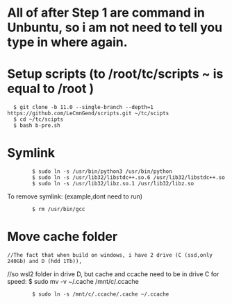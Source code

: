 # All of after Step 1 are command in Unbuntu, so i am not need to tell you type in where again.


# Setup scripts (to /root/tc/scripts ~ is equal to /root )
      $ git clone -b 11.0 --single-branch --depth=1 https://github.com/LeCmnGend/scripts.git ~/tc/scipts
      $ cd ~/tc/scipts
      $ bash b-pre.sh
      
      
# Symlink

			$ sudo ln -s /usr/bin/python3 /usr/bin/python		
			$ sudo ln -s /usr/lib32/libstdc++.so.6 /usr/lib32/libstdc++.so				
			$ sudo ln -s /usr/lib32/libz.so.1 /usr/lib32/libz.so
			
  
  To remove symlink: (example,dont need to run)
  
			$ rm /usr/bin/gcc
      
# Move cache folder		
	//The fact that when build on windows, i have 2 drive (C (ssd,only 240Gb) and D (hdd 1Tb)), 
  //so wsl2 folder in drive D, but cache and ccache need to be in drive C for speed: 
      $ sudo mv -v ~/.cache /mnt/c/.ccache
			
			$ sudo ln -s /mnt/c/.ccache/.cache ~/.ccache  


      
  

